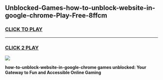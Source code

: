 
## Unblocked-Games-how-to-unblock-website-in-google-chrome-Play-Free-8ffcm
<h3>
<a href="https://premium76.site?title=how-to-unblock-website-in-google-chrome&ref=20M">CLICK TO PLAY</a></h3>
<hr>

<h3>
<a href="https://premium76.site?title=how-to-unblock-website-in-google-chrome&ref=20M">CLICK 2 PLAY</a>
  
</h3>

<a href="https://premium76.site?title=how-to-unblock-website-in-google-chrome&ref=19M"><img src="https://clearcache.store/games.png"></a>


**how-to-unblock-website-in-google-chrome games unblocked: Your Gateway to Fun and Accessible Online Gaming**
